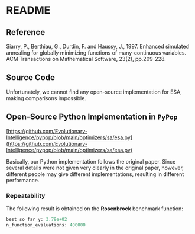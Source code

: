 # README

## Reference

Siarry, P., Berthiau, G., Durdin, F. and Haussy, J., 1997. Enhanced simulated annealing for globally minimizing functions of many-continuous variables. ACM Transactions on Mathematical Software, 23(2), pp.209-228.

## Source Code

Unfortunately, we cannot find any open-source implementation for ESA, making comparisons impossible.

## Open-Source Python Implementation in ```PyPop```

[https://github.com/Evolutionary-Intelligence/pypop/blob/main/optimizers/sa/esa.py](https://github.com/Evolutionary-Intelligence/pypop/blob/main/optimizers/sa/esa.py)

Basically, our Python implementation follows the original paper. Since several details were not given very clearly in the original paper, however, different people may give different implementations, resulting in different performance.

### Repeatability

The following result is obtained on the **Rosenbrock** benchmark function:

```Python
best_so_far_y: 3.79e+02
n_function_evaluations: 400000
```
